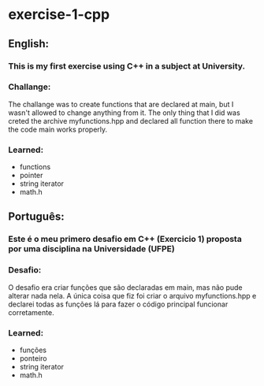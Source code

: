 # exercise-1-cpp
## English:
### This is my first exercise using C++ in a subject at University. 

### Challange:
The challange was to create functions that are declared at main, but I wasn't allowed to change anything from it. The only thing that I did was creted the archive
myfunctions.hpp and declared all function there to make the code main works properly.

### Learned:
- functions
- pointer
- string iterator
- math.h

## Português: 
### Este é o meu primero desafio em C++ (Exercicio 1) proposta por uma disciplina na Universidade (UFPE)

### Desafio:
O desafio era criar funções que são declaradas em main, mas não pude alterar nada nela. A única coisa que fiz foi criar o arquivo myfunctions.hpp e declarei todas
as funções lá para fazer o código principal funcionar corretamente.

### Learned:
- funções
- ponteiro
- string iterator
- math.h
